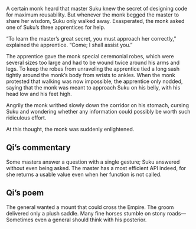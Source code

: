 A certain monk heard that master Suku knew the secret of
designing code for maximum reusability.  But whenever the
monk begged the master to share her wisdom, Suku only walked
away.  Exasperated, the monk asked one of Suku’s three
apprentices for help.

“To learn the master’s great secret, you must approach her
correctly,” explained the apprentice.  “Come; I shall assist
you.”

The apprentice gave the monk special ceremonial robes, which
were several sizes too large and had to be wound twice
around his arms and legs.  To keep the robes from unraveling
the apprentice tied a long sash tightly around the monk’s
body from wrists to ankles.  When the monk protested that
walking was now impossible, the apprentice only nodded,
saying that the monk was meant to approach Suku on his belly,
with his head low and his feet high.

Angrily the monk writhed slowly down the corridor on his
stomach, cursing Suku and wondering whether any information could
possibly be worth such ridiculous effort.

At this thought, the monk was suddenly enlightened.

## Qi’s commentary

Some masters answer a question with a single gesture; Suku
answered without even being asked.  The master has a most
efficient API indeed, for she returns a usable value even
when her function is not called.

## Qi’s poem

The general wanted a mount that could cross the Empire. 
The groom delivered only a plush saddle. 
Many fine horses stumble on stony roads—
Sometimes even a general should think with his posterior. 

